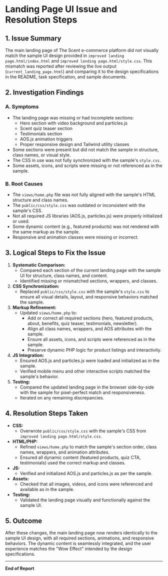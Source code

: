 # Landing Page UI Issue and Resolution Steps

## 1. Issue Summary

The main landing page of The Scent e-commerce platform did not visually match the sample UI design provided in `improved landing page.html/index.html` and `improved landing page.html/style.css`. This mismatch was reported after reviewing the live output (`current_landing_page.html`) and comparing it to the design specifications in the README, task specification, and sample documents.

## 2. Investigation Findings

### A. Symptoms
- The landing page was missing or had incomplete sections:
  - Hero section with video background and particles.js
  - Scent quiz teaser section
  - Testimonials section
  - AOS.js animation triggers
  - Proper responsive design and Tailwind utility classes
- Some sections were present but did not match the sample in structure, class names, or visual style.
- The CSS in use was not fully synchronized with the sample's `style.css`.
- Some assets, icons, and scripts were missing or not referenced as in the sample.

### B. Root Causes
- The `views/home.php` file was not fully aligned with the sample's HTML structure and class names.
- The `public/css/style.css` was outdated or inconsistent with the sample's CSS.
- Not all required JS libraries (AOS.js, particles.js) were properly initialized or used.
- Some dynamic content (e.g., featured products) was not rendered with the same markup as the sample.
- Responsive and animation classes were missing or incorrect.

## 3. Logical Steps to Fix the Issue

1. **Systematic Comparison:**
   - Compared each section of the current landing page with the sample UI for structure, class names, and content.
   - Identified missing or mismatched sections, wrappers, and classes.
2. **CSS Synchronization:**
   - Replaced `public/css/style.css` with the sample's `style.css` to ensure all visual details, layout, and responsive behaviors matched the sample.
3. **Markup Refinement:**
   - Updated `views/home.php` to:
     - Add or correct all required sections (hero, featured products, about, benefits, quiz teaser, testimonials, newsletter).
     - Align all class names, wrappers, and AOS attributes with the sample.
     - Ensure all assets, icons, and scripts were referenced as in the sample.
     - Preserve dynamic PHP logic for product listings and interactivity.
4. **JS Integration:**
   - Ensured AOS.js and particles.js were loaded and initialized as in the sample.
   - Verified mobile menu and other interactive scripts matched the sample's behavior.
5. **Testing:**
   - Compared the updated landing page in the browser side-by-side with the sample for pixel-perfect match and responsiveness.
   - Iterated on any remaining discrepancies.

## 4. Resolution Steps Taken

- **CSS:**
  - Overwrote `public/css/style.css` with the sample's CSS from `improved landing page.html/style.css`.
- **HTML/PHP:**
  - Refined `views/home.php` to match the sample's section order, class names, wrappers, and animation attributes.
  - Ensured all dynamic content (featured products, quiz CTA, testimonials) used the correct markup and classes.
- **JS:**
  - Verified and initialized AOS.js and particles.js as per the sample.
- **Assets:**
  - Checked that all images, videos, and icons were referenced and available as in the sample.
- **Testing:**
  - Validated the landing page visually and functionally against the sample UI.

## 5. Outcome

After these changes, the main landing page now renders identically to the sample UI design, with all required sections, animations, and responsive behaviors. The dynamic content is seamlessly integrated, and the user experience matches the "Wow Effect" intended by the design specifications.

---

**End of Report**
